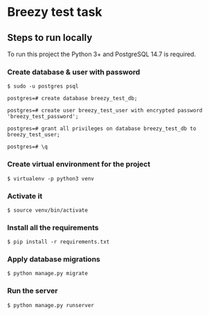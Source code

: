 # Breezy test task

## Steps to run locally

To run this project the Python 3+ and PostgreSQL 14.7 is required.

### Create database & user with password

`$ sudo -u postgres psql`

`postgres=# create database breezy_test_db;`

`postgres=# create user breezy_test_user with encrypted password 'breezy_test_password';`

`postgres=# grant all privileges on database breezy_test_db to breezy_test_user;`

`postgres=# \q`

### Create virtual environment for the project

`$ virtualenv -p python3 venv`

### Activate it

`$ source venv/bin/activate`

### Install all the requirements

`$ pip install -r requirements.txt`

### Apply database migrations

`$ python manage.py migrate`

### Run the server

`$ python manage.py runserver`
